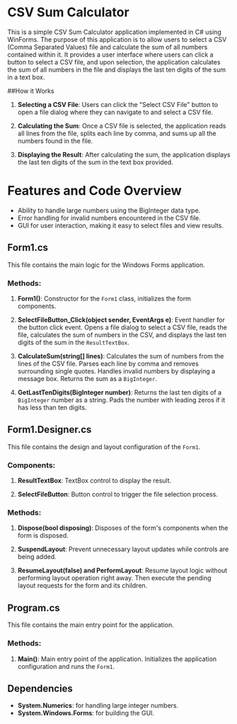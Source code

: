 # CSV Sum Calculator
This is a simple CSV Sum Calculator application implemented in C# using WinForms. The purpose of this application is to allow users to select a CSV (Comma Separated Values) file and calculate the sum of all numbers contained within it. It provides a user interface where users can click a button to select a CSV file, and upon selection, the application calculates the sum of all numbers in the file and displays the last ten digits of the sum in a text box.

##How it Works
1. **Selecting a CSV File**: Users can click the "Select CSV File" button to open a file dialog where they can navigate to and select a CSV file.

2. **Calculating the Sum**: Once a CSV file is selected, the application reads all lines from the file, splits each line by comma, and sums up all the numbers found in the file.

3. **Displaying the Result**: After calculating the sum, the application displays the last ten digits of the sum in the text box provided.

# Features and Code Overview
- Ability to handle large numbers using the BigInteger data type.
- Error handling for invalid numbers encountered in the CSV file.
- GUI for user interaction, making it easy to select files and view results.

## Form1.cs

This file contains the main logic for the Windows Forms application.

### Methods:

1. **Form1()**: Constructor for the `Form1` class, initializes the form components.
   
2. **SelectFileButton_Click(object sender, EventArgs e)**: Event handler for the button click event. Opens a file dialog to select a CSV file, reads the file, calculates the sum of numbers in the CSV, and displays the last ten digits of the sum in the `ResultTextBox`.

3. **CalculateSum(string[] lines)**: Calculates the sum of numbers from the lines of the CSV file. Parses each line by comma and removes surrounding single quotes. Handles invalid numbers by displaying a message box. Returns the sum as a `BigInteger`.

4. **GetLastTenDigits(BigInteger number)**: Returns the last ten digits of a `BigInteger` number as a string. Pads the number with leading zeros if it has less than ten digits.

## Form1.Designer.cs

This file contains the design and layout configuration of the `Form1`.

### Components:

1. **ResultTextBox**: TextBox control to display the result.
   
2. **SelectFileButton**: Button control to trigger the file selection process.

### Methods:

1. **Dispose(bool disposing)**: Disposes of the form's components when the form is disposed.

2. **SuspendLayout**: Prevent unnecessary layout updates while controls are being added.

3. **ResumeLayout(false) and PerformLayout**: Resume layout logic without performing layout operation right away. Then execute the pending layout requests for the form and its children.
           
## Program.cs

This file contains the main entry point for the application.

### Methods:

1. **Main()**: Main entry point of the application. Initializes the application configuration and runs the `Form1`.

## Dependencies
- **System.Numerics**: for handling large integer numbers.
- **System.Windows.Forms**: for building the GUI.

